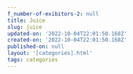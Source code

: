 ```yaml
---
f_number-of-exibitors-2: null
title: Juice
slug: juice
updated-on: '2022-10-04T22:01:50.168Z'
created-on: '2022-10-04T22:01:50.168Z'
published-on: null
layout: '[categories].html'
tags: categories
---
```




